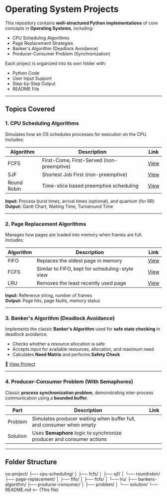 #  Operating System Projects

This repository contains **well-structured Python implementations** of core concepts in **Operating Systems**, including:

- CPU Scheduling Algorithms  
- Page Replacement Strategies  
- Banker's Algorithm (Deadlock Avoidance)  
- Producer-Consumer Problem (Synchronization)

Each project is organized into its own folder with:
-  Python Code
- User Input Support
-  Step-by-Step Output
- README File

---

##  Topics Covered

### 1.  CPU Scheduling Algorithms

Simulates how an OS schedules processes for execution on the CPU. Includes:

| Algorithm       | Description                                  | Link        |
|----------------|----------------------------------------------|-------------|
| FCFS            | First-Come, First-Served (non-preemptive)    | [View](cpu-scheduler/FCFS) |
| SJF             | Shortest Job First (non-preemptive)          | [View](cpu-scheduler/SJF)  |
| Round Robin     | Time-slice based preemptive scheduling       | [View](cpu-scheduler/RoundRobin) |

 **Input:** Process burst times, arrival times (optional), and quantum (for RR)  
 **Output:** Gantt Chart, Waiting Time, Turnaround Time  

---

### 2.  Page Replacement Algorithms

Manages how pages are loaded into memory when frames are full. Includes:

| Algorithm | Description                                       | Link         |
|-----------|---------------------------------------------------|--------------|
| FIFO      | Replaces the oldest page in memory                | [View](page-replacement/Fifo) |
| FCFS      | Similar to FIFO, kept for scheduling-style view   | [View](page-replacement/fcfs) |
| LRU       | Removes the least recently used page              | [View](page-replacement/LRU)  |

 **Input:** Reference string, number of frames  
 **Output:** Page hits, page faults, memory status

---

### 3. Banker's Algorithm (Deadlock Avoidance)

Implements the classic **Banker's Algorithm** used for **safe state checking** in deadlock avoidance.

- Checks whether a resource allocation is safe
- Accepts input for available resources, allocation, and maximum need
- Calculates **Need Matrix** and performs **Safety Check**

📌 [View Project](bankers-algorithm)

---

### 4. Producer-Consumer Problem (With Semaphores)

Classic **process synchronization problem**, demonstrating inter-process communication using a **bounded buffer**.

| Part       | Description                                 | Link |
|------------|---------------------------------------------|------|
| Problem    | Simulates producer waiting when buffer full, and consumer when empty | 
| Solution   | Uses **Semaphore** logic to synchronize producer and consumer actions | 

---

##  Folder Structure

os-project/
├── cpu-scheduling/
│ ├── fcfs/
│ ├── sjf/
│ └── roundrobin/
├── page-replacement/
│ ├── fifo/
│ ├── fcfs/
│ └── lru/
├── bankers-algorithm/
├── producer-consumer/
│ ├── problem/
│ └── solution/
└── README.md <-- (This file)
